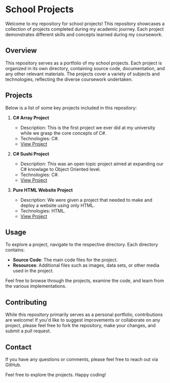 # School Projects

Welcome to my repository for school projects! This repository showcases a collection of projects completed during my academic journey. Each project demonstrates different skills and concepts learned during my coursework.

## Overview

This repository serves as a portfolio of my school projects. Each project is organized in its own directory, containing source code, documentation, and any other relevant materials. The projects cover a variety of subjects and technologies, reflecting the diverse coursework undertaken.

## Projects

Below is a list of some key projects included in this repository:

1. **C# Array Project**
   - Description: This is the first project we ever did at my university while we grasp the core concepts of C#. 
   - Technologies: C#.
   - [View Project](./Project-Directory-1)

2. **C# Sushi Project**
   - Description: This was an open topic project aimed at expanding our C# knowlage to Object Oriented level.
   - Technologies: C#.
   - [View Project](./Project-Directory-2)

2. **Pure HTML Website Project**
   - Description: We were given a project that needed to make and deploy a website using only HTML.
   - Technologies: HTML.
   - [View Project](./Project-Directory-3)

## Usage

To explore a project, navigate to the respective directory. Each directory contains:

- **Source Code**: The main code files for the project.
- **Resources**: Additional files such as images, data sets, or other media used in the project.

Feel free to browse through the projects, examine the code, and learn from the various implementations.

## Contributing

While this repository primarily serves as a personal portfolio, contributions are welcome! If you'd like to suggest improvements or collaborate on any project, please feel free to fork the repository, make your changes, and submit a pull request.

## Contact

If you have any questions or comments, please feel free to reach out via GitHub.

Feel free to explore the projects. Happy coding!
